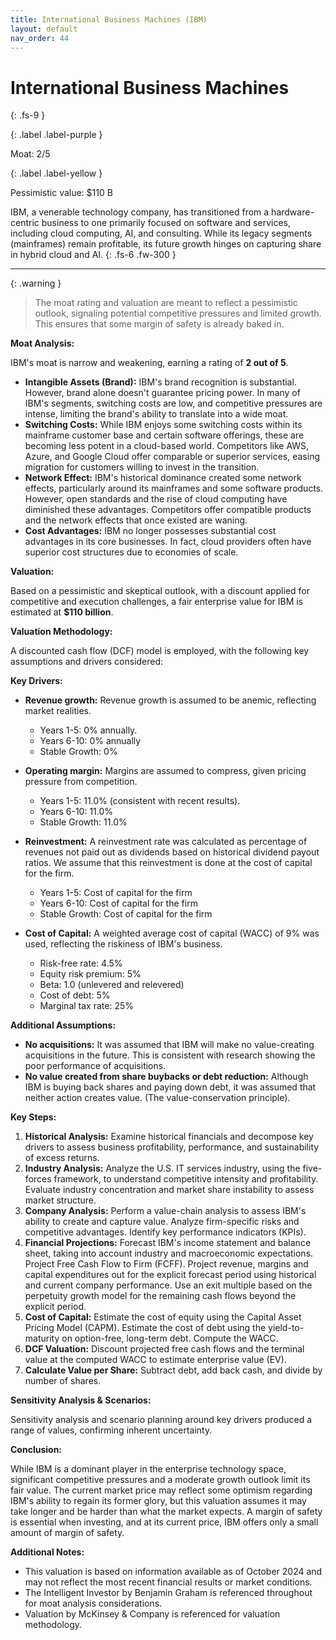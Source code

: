 ```yaml
---
title: International Business Machines (IBM)
layout: default
nav_order: 44
---
```


# International Business Machines
{: .fs-9 }

{: .label .label-purple }

Moat: 2/5

{: .label .label-yellow }

Pessimistic value: $110 B

IBM, a venerable technology company, has transitioned from a hardware-centric business to one primarily focused on software and services, including cloud computing, AI, and consulting. While its legacy segments (mainframes) remain profitable, its future growth hinges on capturing share in hybrid cloud and AI.
{: .fs-6 .fw-300 }

---

{: .warning } 
>The moat rating and valuation are meant to reflect a pessimistic outlook, signaling potential competitive pressures and limited growth. This ensures that some margin of safety is already baked in.


**Moat Analysis:**

IBM's moat is narrow and weakening, earning a rating of **2 out of 5**.

* **Intangible Assets (Brand):** IBM's brand recognition is substantial. However, brand alone doesn't guarantee pricing power. In many of IBM's segments, switching costs are low, and competitive pressures are intense, limiting the brand's ability to translate into a wide moat.
* **Switching Costs:** While IBM enjoys some switching costs within its mainframe customer base and certain software offerings, these are becoming less potent in a cloud-based world. Competitors like AWS, Azure, and Google Cloud offer comparable or superior services, easing migration for customers willing to invest in the transition.
* **Network Effect:** IBM's historical dominance created some network effects, particularly around its mainframes and some software products. However, open standards and the rise of cloud computing have diminished these advantages. Competitors offer compatible products and the network effects that once existed are waning. 
* **Cost Advantages:** IBM no longer possesses substantial cost advantages in its core businesses. In fact, cloud providers often have superior cost structures due to economies of scale. 

**Valuation:**

Based on a pessimistic and skeptical outlook, with a discount applied for competitive and execution challenges, a fair enterprise value for IBM is estimated at **$110 billion**.

**Valuation Methodology:**

A discounted cash flow (DCF) model is employed, with the following key assumptions and drivers considered:

**Key Drivers:**

* **Revenue growth:** Revenue growth is assumed to be anemic, reflecting market realities. 
    * Years 1-5: 0% annually.
    * Years 6-10: 0% annually
    * Stable Growth: 0%

* **Operating margin:** Margins are assumed to compress, given pricing pressure from competition.
    * Years 1-5: 11.0% (consistent with recent results).
    * Years 6-10: 11.0%
    * Stable Growth: 11.0%

* **Reinvestment:**  A reinvestment rate was calculated as percentage of revenues not paid out as dividends based on historical dividend payout ratios. We assume that this reinvestment is done at the cost of capital for the firm.
    * Years 1-5: Cost of capital for the firm
    * Years 6-10: Cost of capital for the firm
    * Stable Growth: Cost of capital for the firm

* **Cost of Capital:**  A weighted average cost of capital (WACC) of 9% was used, reflecting the riskiness of IBM's business. 
    * Risk-free rate: 4.5%
    * Equity risk premium: 5%
    * Beta: 1.0 (unlevered and relevered)
    * Cost of debt: 5%
    * Marginal tax rate: 25%

**Additional Assumptions:**

* **No acquisitions:** It was assumed that IBM will make no value-creating acquisitions in the future. This is consistent with research showing the poor performance of acquisitions.
* **No value created from share buybacks or debt reduction:** Although IBM is buying back shares and paying down debt, it was assumed that neither action creates value. (The value-conservation principle).

**Key Steps:**

1. **Historical Analysis:** Examine historical financials and decompose key drivers to assess business profitability, performance, and sustainability of excess returns.
2. **Industry Analysis:** Analyze the U.S. IT services industry, using the five-forces framework, to understand competitive intensity and profitability. Evaluate industry concentration and market share instability to assess market structure.
3. **Company Analysis:** Perform a value-chain analysis to assess IBM's ability to create and capture value.  Analyze firm-specific risks and competitive advantages. Identify key performance indicators (KPIs).
4. **Financial Projections:**  Forecast IBM's income statement and balance sheet, taking into account industry and macroeconomic expectations. Project Free Cash Flow to Firm (FCFF). Project revenue, margins and capital expenditures out for the explicit forecast period using historical and current company performance. Use an exit multiple based on the perpetuity growth model for the remaining cash flows beyond the explicit period.
5. **Cost of Capital:** Estimate the cost of equity using the Capital Asset Pricing Model (CAPM). Estimate the cost of debt using the yield-to-maturity on option-free, long-term debt. Compute the WACC.
6. **DCF Valuation:** Discount projected free cash flows and the terminal value at the computed WACC to estimate enterprise value (EV).
7. **Calculate Value per Share:** Subtract debt, add back cash, and divide by number of shares.

**Sensitivity Analysis & Scenarios:**

Sensitivity analysis and scenario planning around key drivers produced a range of values, confirming inherent uncertainty. 

**Conclusion:**

While IBM is a dominant player in the enterprise technology space, significant competitive pressures and a moderate growth outlook limit its fair value.  The current market price may reflect some optimism regarding IBM's ability to regain its former glory, but this valuation assumes it may take longer and be harder than what the market expects. A margin of safety is essential when investing, and at its current price, IBM offers only a small amount of margin of safety.


**Additional Notes:**

* This valuation is based on information available as of October 2024 and may not reflect the most recent financial results or market conditions.
* The Intelligent Investor by Benjamin Graham is referenced throughout for moat analysis considerations.
* Valuation by McKinsey & Company is referenced for valuation methodology.
